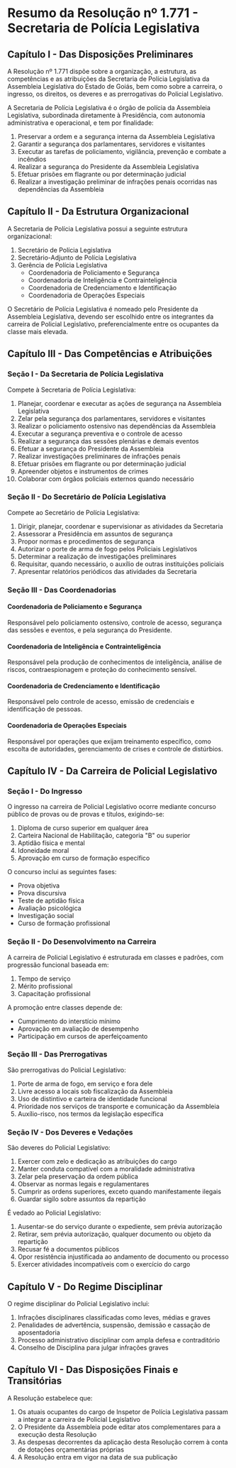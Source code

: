 # Resumo da Resolução nº 1.771 - Secretaria de Polícia Legislativa

## Capítulo I - Das Disposições Preliminares

A Resolução nº 1.771 dispõe sobre a organização, a estrutura, as competências e as atribuições da Secretaria de Polícia Legislativa da Assembleia Legislativa do Estado de Goiás, bem como sobre a carreira, o ingresso, os direitos, os deveres e as prerrogativas do Policial Legislativo.

A Secretaria de Polícia Legislativa é o órgão de polícia da Assembleia Legislativa, subordinada diretamente à Presidência, com autonomia administrativa e operacional, e tem por finalidade:

1. Preservar a ordem e a segurança interna da Assembleia Legislativa
2. Garantir a segurança dos parlamentares, servidores e visitantes
3. Executar as tarefas de policiamento, vigilância, prevenção e combate a incêndios
4. Realizar a segurança do Presidente da Assembleia Legislativa
5. Efetuar prisões em flagrante ou por determinação judicial
6. Realizar a investigação preliminar de infrações penais ocorridas nas dependências da Assembleia

## Capítulo II - Da Estrutura Organizacional

A Secretaria de Polícia Legislativa possui a seguinte estrutura organizacional:

1. Secretário de Polícia Legislativa
2. Secretário-Adjunto de Polícia Legislativa
3. Gerência de Polícia Legislativa
   - Coordenadoria de Policiamento e Segurança
   - Coordenadoria de Inteligência e Contrainteligência
   - Coordenadoria de Credenciamento e Identificação
   - Coordenadoria de Operações Especiais

O Secretário de Polícia Legislativa é nomeado pelo Presidente da Assembleia Legislativa, devendo ser escolhido entre os integrantes da carreira de Policial Legislativo, preferencialmente entre os ocupantes da classe mais elevada.

## Capítulo III - Das Competências e Atribuições

### Seção I - Da Secretaria de Polícia Legislativa

Compete à Secretaria de Polícia Legislativa:

1. Planejar, coordenar e executar as ações de segurança na Assembleia Legislativa
2. Zelar pela segurança dos parlamentares, servidores e visitantes
3. Realizar o policiamento ostensivo nas dependências da Assembleia
4. Executar a segurança preventiva e o controle de acesso
5. Realizar a segurança das sessões plenárias e demais eventos
6. Efetuar a segurança do Presidente da Assembleia
7. Realizar investigações preliminares de infrações penais
8. Efetuar prisões em flagrante ou por determinação judicial
9. Apreender objetos e instrumentos de crimes
10. Colaborar com órgãos policiais externos quando necessário

### Seção II - Do Secretário de Polícia Legislativa

Compete ao Secretário de Polícia Legislativa:

1. Dirigir, planejar, coordenar e supervisionar as atividades da Secretaria
2. Assessorar a Presidência em assuntos de segurança
3. Propor normas e procedimentos de segurança
4. Autorizar o porte de arma de fogo pelos Policiais Legislativos
5. Determinar a realização de investigações preliminares
6. Requisitar, quando necessário, o auxílio de outras instituições policiais
7. Apresentar relatórios periódicos das atividades da Secretaria

### Seção III - Das Coordenadorias

#### Coordenadoria de Policiamento e Segurança
Responsável pelo policiamento ostensivo, controle de acesso, segurança das sessões e eventos, e pela segurança do Presidente.

#### Coordenadoria de Inteligência e Contrainteligência
Responsável pela produção de conhecimentos de inteligência, análise de riscos, contraespionagem e proteção do conhecimento sensível.

#### Coordenadoria de Credenciamento e Identificação
Responsável pelo controle de acesso, emissão de credenciais e identificação de pessoas.

#### Coordenadoria de Operações Especiais
Responsável por operações que exijam treinamento específico, como escolta de autoridades, gerenciamento de crises e controle de distúrbios.

## Capítulo IV - Da Carreira de Policial Legislativo

### Seção I - Do Ingresso

O ingresso na carreira de Policial Legislativo ocorre mediante concurso público de provas ou de provas e títulos, exigindo-se:

1. Diploma de curso superior em qualquer área
2. Carteira Nacional de Habilitação, categoria "B" ou superior
3. Aptidão física e mental
4. Idoneidade moral
5. Aprovação em curso de formação específico

O concurso inclui as seguintes fases:
- Prova objetiva
- Prova discursiva
- Teste de aptidão física
- Avaliação psicológica
- Investigação social
- Curso de formação profissional

### Seção II - Do Desenvolvimento na Carreira

A carreira de Policial Legislativo é estruturada em classes e padrões, com progressão funcional baseada em:

1. Tempo de serviço
2. Mérito profissional
3. Capacitação profissional

A promoção entre classes depende de:
- Cumprimento do interstício mínimo
- Aprovação em avaliação de desempenho
- Participação em cursos de aperfeiçoamento

### Seção III - Das Prerrogativas

São prerrogativas do Policial Legislativo:

1. Porte de arma de fogo, em serviço e fora dele
2. Livre acesso a locais sob fiscalização da Assembleia
3. Uso de distintivo e carteira de identidade funcional
4. Prioridade nos serviços de transporte e comunicação da Assembleia
5. Auxílio-risco, nos termos da legislação específica

### Seção IV - Dos Deveres e Vedações

São deveres do Policial Legislativo:

1. Exercer com zelo e dedicação as atribuições do cargo
2. Manter conduta compatível com a moralidade administrativa
3. Zelar pela preservação da ordem pública
4. Observar as normas legais e regulamentares
5. Cumprir as ordens superiores, exceto quando manifestamente ilegais
6. Guardar sigilo sobre assuntos da repartição

É vedado ao Policial Legislativo:

1. Ausentar-se do serviço durante o expediente, sem prévia autorização
2. Retirar, sem prévia autorização, qualquer documento ou objeto da repartição
3. Recusar fé a documentos públicos
4. Opor resistência injustificada ao andamento de documento ou processo
5. Exercer atividades incompatíveis com o exercício do cargo

## Capítulo V - Do Regime Disciplinar

O regime disciplinar do Policial Legislativo inclui:

1. Infrações disciplinares classificadas como leves, médias e graves
2. Penalidades de advertência, suspensão, demissão e cassação de aposentadoria
3. Processo administrativo disciplinar com ampla defesa e contraditório
4. Conselho de Disciplina para julgar infrações graves

## Capítulo VI - Das Disposições Finais e Transitórias

A Resolução estabelece que:

1. Os atuais ocupantes do cargo de Inspetor de Polícia Legislativa passam a integrar a carreira de Policial Legislativo
2. O Presidente da Assembleia pode editar atos complementares para a execução desta Resolução
3. As despesas decorrentes da aplicação desta Resolução correm à conta de dotações orçamentárias próprias
4. A Resolução entra em vigor na data de sua publicação
